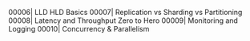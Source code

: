 00006| LLD HLD Basics
00007| Replication vs Sharding vs Partitioning
00008| Latency and Throughput Zero to Hero
00009| Monitoring and Logging
00010| Concurrency & Parallelism